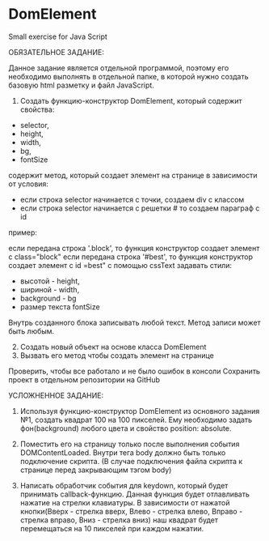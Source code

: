 # DomElement
Small exercise for Java Script


ОБЯЗАТЕЛЬНОЕ  ЗАДАНИЕ: 

Данное задание является отдельной программой, поэтому его необходимо выполнять в отдельной папке, в которой нужно создать базовую html разметку и файл JavaScript.

1) Создать функцию-конструктор DomElement, который содержит свойства:
  - selector,
  - height,
  - width,
  - bg,
  - fontSize

содержит метод, который создает элемент на странице в зависимости от условия:
- если строка selector начинается с точки, создаем div с классом
- если строка selector начинается с решетки # то создаем параграф с id

пример:

если передана строка '.block', то функция конструктор создает элемент с class="block"
если передана строка '#best', то функция конструктор создает элемент с id =best"
с помощью cssText задавать стили:

  - высотой - height,
  - шириной - width,
  - background - bg
  - размер текста fontSize

Внутрь созданного блока записывать любой текст. Метод записи может быть любым.

2) Создать новый объект на основе класса DomElement
3) Вызвать его метод чтобы создать элемент на странице

Проверить, чтобы все работало и не было ошибок в консоли
Сохранить проект в отдельном репозитории на GitHub

УСЛОЖНЕННОЕ  ЗАДАНИЕ: 

1) Используя функцию-конструктор DomElement из основного задания №1, создать квадрат 100 на 100 пикселей. Ему необходимо задать фон(background) любого цвета и свойство position: absolute.

2) Поместить его на страницу только после выполнения события DOMContentLoaded. Внутри тега body должно быть только подключение скрипта. (В случае подключения файла скрипта к странице перед закрывающим тэгом body)

3) Написать обработчик события для keydown, который будет принимать callback-функцию. Данная функция будет отлавливать нажатие на стрелки клавиатуры. В зависимости от нажатой кнопки(Вверх - стрелка вверх, Влево - стрелка влево, Вправо - стрелка вправо, Вниз - стрелка вниз) наш квадрат будет перемещаться на 10 пикселей при каждом нажатии.
